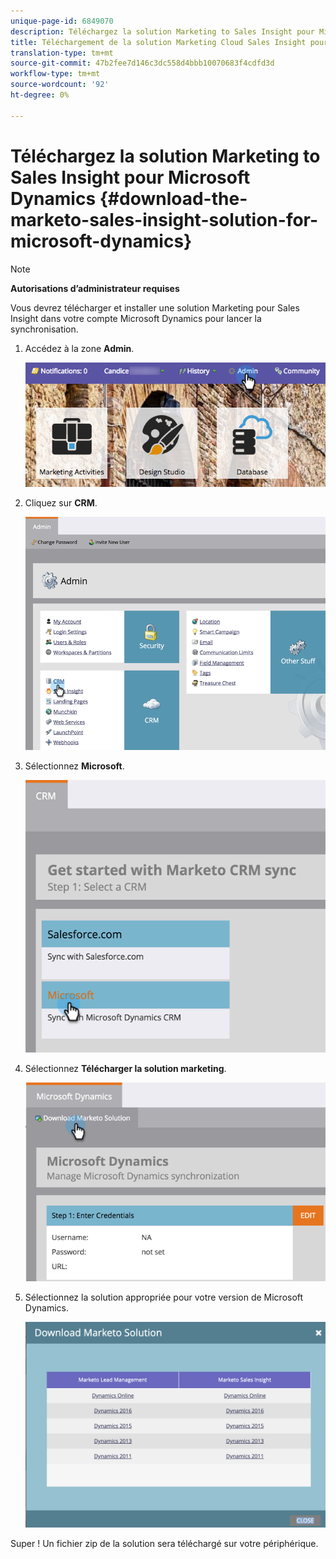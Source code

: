 ```yaml
---
unique-page-id: 6849070
description: Téléchargez la solution Marketing to Sales Insight pour Microsoft Dynamics - Marketo Docs - Documentation sur les produits
title: Téléchargement de la solution Marketing Cloud Sales Insight pour Microsoft Dynamics
translation-type: tm+mt
source-git-commit: 47b2fee7d146c3dc558d4bbb10070683f4cdfd3d
workflow-type: tm+mt
source-wordcount: '92'
ht-degree: 0%

---
```



# Téléchargez la solution Marketing to Sales Insight pour Microsoft Dynamics {#download-the-marketo-sales-insight-solution-for-microsoft-dynamics}

>[!NOTE]
>
>**Autorisations d’administrateur requises**

Vous devrez télécharger et installer une solution Marketing pour Sales Insight dans votre compte Microsoft Dynamics pour lancer la synchronisation.

1. Accédez à la zone **Admin**.

   ![](assets/mainnavhand.png)

1. Cliquez sur **CRM**.

   ![](assets/image2015-3-11-13-3a7-3a11.png)

1. Sélectionnez **Microsoft**.

   ![](assets/image2016-5-3.png)

1. Sélectionnez **Télécharger la solution marketing**.

   ![](assets/image2015-3-11-13-3a10-3a4.png)

1. Sélectionnez la solution appropriée pour votre version de Microsoft Dynamics.

   ![](assets/msd-online.png)

Super ! Un fichier zip de la solution sera téléchargé sur votre périphérique.
